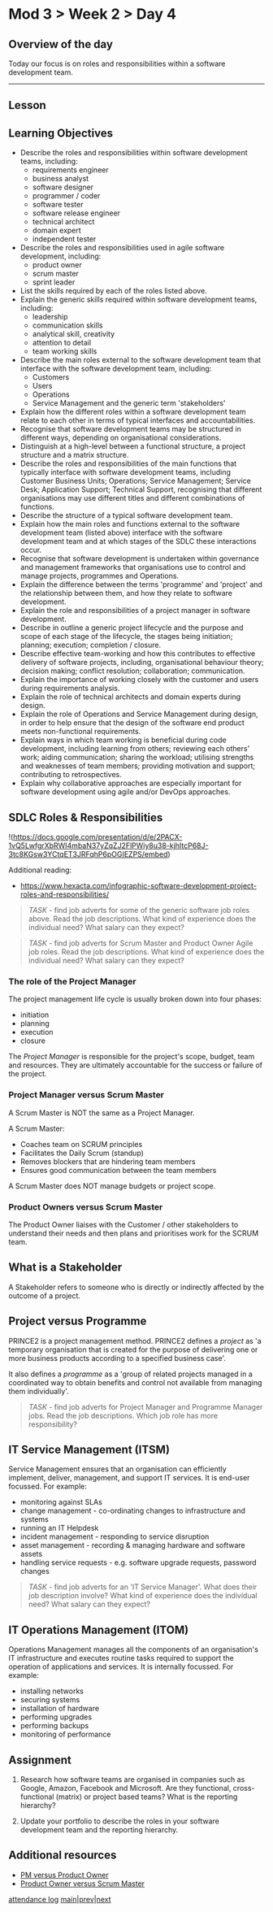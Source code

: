 # Mod 3 > Week 2 > Day 4

## Overview of the day

Today our focus is on roles and responsibilities within a software development team.

----

## Lesson 

## Learning Objectives

*   Describe the roles and responsibilities within software development teams, including: 
    *   requirements engineer
    *   business analyst
    *   software designer
    *   programmer / coder
    *   software tester
    *   software release engineer
    *   technical architect
    *   domain expert
    *   independent tester
*   Describe the roles and responsibilities used in agile software development, including: 
    *   product owner
    *   scrum master
    *   sprint leader
*   List the skills required by each of the roles listed above.
*   Explain the generic skills required within software development teams, including:
    *   leadership
    *   communication skills
    *   analytical skill, creativity
    *   attention to detail
    *   team working skills
*   Describe the main roles external to the software development team that interface with the software development team, including:
    *   Customers
    *   Users
    *   Operations
    *   Service Management and the generic term 'stakeholders'
*   Explain how the different roles within a software development team relate to each other in terms of typical interfaces and accountabilities.
* Recognise that software development teams may be structured in different ways, depending on organisational considerations.
* Distinguish at a high-level between a functional structure, a project structure and a matrix structure.
* Describe the roles and responsibilities of the main functions that typically interface with software development teams, including Customer Business Units; Operations; Service Management; Service Desk; Application Support; Technical Support, recognising that different organisations may use different titles and different 
combinations of functions. 
* Describe the structure of a typical software development team.
* Explain how the main roles and functions external to the software development team (listed above) interface with the software development team and at which stages of the SDLC these interactions occur.
* Recognise that software development is undertaken within governance and management frameworks that organisations use to control and manage projects, programmes and Operations.
* Explain the difference between the terms 'programme' and 'project' and the relationship between them, and how they relate to software development.
* Explain the role and responsibilities of a project manager in software development.
* Describe in outline a generic project lifecycle and the purpose and scope of each stage of the lifecycle, the stages being initiation; planning; execution; completion / closure. 
* Describe effective team-working and how this contributes to effective delivery of software projects, including, organisational behaviour theory; decision making; conflict resolution; collaboration; communication.
* Explain the importance of working closely with the customer and users during requirements analysis.
* Explain the role of technical architects and domain experts during design.
* Explain the role of Operations and Service Management during design, in order to help ensure that the design of the software end product meets non-functional requirements.
* Explain ways in which team working is beneficial during code development, including learning from others; reviewing each others’ work; aiding communication; sharing the workload; utilising strengths and weaknesses of team members; providing motivation and support; contributing to retrospectives.
* Explain why collaborative approaches are especially important for software development using agile and/or DevOps approaches.

## SDLC Roles & Responsibilities
!(https://docs.google.com/presentation/d/e/2PACX-1vQ5LwfgrXbRWI4mbaN37yZqZJ2FlPWiy8u38-kjhItcP68J-3tc8KGsw3YCtqET3JRFqhP6pOGIEZPS/embed)

Additional reading:
* https://www.hexacta.com/infographic-software-development-project-roles-and-responsibilities/

> _TASK_ - find job adverts for some of the generic software job roles above. Read the job descriptions. What kind of experience does the individual need? What salary can they expect?

> _TASK_ - find job adverts for Scrum Master and Product Owner Agile  job roles. Read the job descriptions. What kind of experience does the individual need? What salary can they expect?

### The role of the Project Manager
The project management life cycle is usually broken down into four phases: 
* initiation
* planning
* execution
* closure

The _Project Manager_ is responsible for the project's scope, budget, team and resources. They are ultimately accountable for the success or failure of the project. 

### Project Manager versus Scrum Master
A Scrum Master is NOT the same as a Project Manager.

A Scrum Master:
* Coaches team on SCRUM principles
* Facilitates the Daily Scrum (standup)
* Removes blockers that are hindering team members
* Ensures good communication between the team members

A Scrum Master does NOT manage budgets or project scope. 

### Product Owners versus Scrum Master
The Product Owner liaises with the Customer / other stakeholders to understand their needs and then plans and prioritises work for the SCRUM team.

## What is a Stakeholder
A Stakeholder refers to someone who is directly or indirectly affected by the outcome of a project.

## Project versus Programme
PRINCE2 is a project management method. PRINCE2 defines a _project_ as 'a temporary organisation that is created for the purpose of delivering one or more business products according to a specified business case'.

It also defines a _programme_ as a 'group of related projects managed in a coordinated way to obtain benefits and control not available from managing them individually'.

> _TASK_ - find job adverts for Project Manager and Programme Manager jobs. Read the job descriptions. Which job role has more responsibility?

## IT Service Management (ITSM)
Service Management ensures that an organisation can efficiently implement, deliver, management, and support IT services. It is end-user focussed. For example:

* monitoring against SLAs
* change management - co-ordinating changes to infrastructure and systems
* running an IT Helpdesk
* incident management - responding to service disruption
* asset management - recording & managing hardware and software assets
* handling service requests - e.g. software upgrade requests, password changes

> _TASK_ - find job adverts for an 'IT Service Manager'. What does their job description involve? What kind of experience does the individual need? What salary can they expect?

## IT Operations Management (ITOM)
Operations Management manages all the components of an organisation's IT infrastructure and executes routine tasks required to support the operation of applications and services. It is internally focussed. For example:

* installing networks
* securing systems
* installation of hardware
* performing upgrades
* performing backups
* monitoring of performance

## Assignment
1. Research how software teams are organised in companies such as Google, Amazon, Facebook and Microsoft. Are they functional, cross-functional (matrix) or project based teams? What is the reporting hierarchy?

1. Update your portfolio to describe the roles in your software development team and the reporting hierarchy. 

## Additional resources
* [PM versus Product Owner](https://www.youtube.com/embed/bEyz2jE43kY)
* [Product Owner versus Scrum Master](https://www.youtube.com/embed/WBNE5jdsx1g)

[attendance log](https://platform.multiverse.io/apprentice/attendance-log/206)
[main](/swe)|[prev](/swe/mod3/wk2/day3.html)|[next](/swe/mod3/wk2/day5.html)